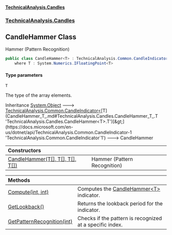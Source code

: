 #### [TechnicalAnalysis.Candles](Atypical.TechnicalAnalysis.Candles.md 'Atypical.TechnicalAnalysis.Candles')
### [TechnicalAnalysis.Candles](Atypical.TechnicalAnalysis.Candles.md#TechnicalAnalysis.Candles 'TechnicalAnalysis.Candles')

## CandleHammer<T> Class

Hammer (Pattern Recognition)

```csharp
public class CandleHammer<T> : TechnicalAnalysis.Common.CandleIndicator<T>
    where T : System.Numerics.IFloatingPoint<T>
```
#### Type parameters

<a name='TechnicalAnalysis.Candles.CandleHammer_T_.T'></a>

`T`

The type of the array elements.

Inheritance [System.Object](https://docs.microsoft.com/en-us/dotnet/api/System.Object 'System.Object') &#129106; [TechnicalAnalysis.Common.CandleIndicator&lt;](https://docs.microsoft.com/en-us/dotnet/api/TechnicalAnalysis.Common.CandleIndicator-1 'TechnicalAnalysis.Common.CandleIndicator`1')[T](CandleHammer_T_.md#TechnicalAnalysis.Candles.CandleHammer_T_.T 'TechnicalAnalysis.Candles.CandleHammer<T>.T')[&gt;](https://docs.microsoft.com/en-us/dotnet/api/TechnicalAnalysis.Common.CandleIndicator-1 'TechnicalAnalysis.Common.CandleIndicator`1') &#129106; CandleHammer<T>

| Constructors | |
| :--- | :--- |
| [CandleHammer(T[], T[], T[], T[])](CandleHammer_T_.CandleHammer(T[],T[],T[],T[]).md 'TechnicalAnalysis.Candles.CandleHammer<T>.CandleHammer(T[], T[], T[], T[])') | Hammer (Pattern Recognition) |

| Methods | |
| :--- | :--- |
| [Compute(int, int)](CandleHammer_T_.Compute(int,int).md 'TechnicalAnalysis.Candles.CandleHammer<T>.Compute(int, int)') | Computes the [CandleHammer&lt;T&gt;](CandleHammer_T_.md 'TechnicalAnalysis.Candles.CandleHammer<T>') indicator. |
| [GetLookback()](CandleHammer_T_.GetLookback().md 'TechnicalAnalysis.Candles.CandleHammer<T>.GetLookback()') | Returns the lookback period for the indicator. |
| [GetPatternRecognition(int)](CandleHammer_T_.GetPatternRecognition(int).md 'TechnicalAnalysis.Candles.CandleHammer<T>.GetPatternRecognition(int)') | Checks if the pattern is recognized at a specific index. |
